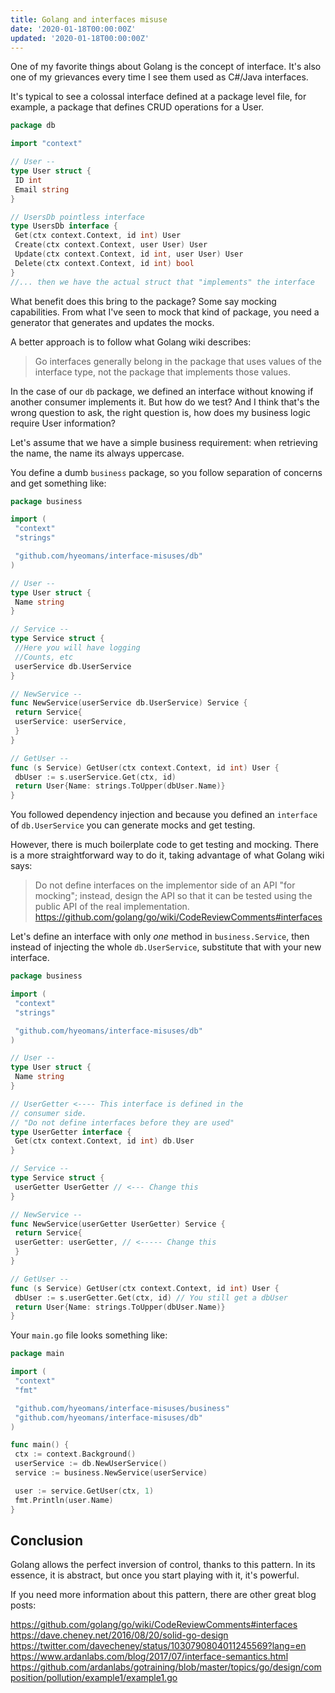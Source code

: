 ```yaml
---
title: Golang and interfaces misuse
date: '2020-01-18T00:00:00Z'
updated: '2020-01-18T00:00:00Z'
---
```


One of my favorite things about Golang is the concept of interface. It's also one of my grievances every time I see them used as C#/Java interfaces.

It's typical to see a colossal interface defined at a package level file, for example, a package that defines CRUD operations for a User.

```go
package db

import "context"

// User --
type User struct {
 ID int
 Email string
}

// UsersDb pointless interface
type UsersDb interface {
 Get(ctx context.Context, id int) User
 Create(ctx context.Context, user User) User
 Update(ctx context.Context, id int, user User) User
 Delete(ctx context.Context, id int) bool
}
//... then we have the actual struct that "implements" the interface
```

What benefit does this bring to the package? Some say mocking capabilities. From what I've seen to mock that kind of package, you need a generator that generates and updates the mocks.

A better approach is to follow what Golang wiki describes:

> Go interfaces generally belong in the package that uses values of the interface type, not the package that implements those values.

In the case of our `db` package, we defined an interface without knowing if another consumer implements it. But how do we test? And I think that's the wrong question to ask, the right question is, how does my business logic require User information?

Let's assume that we have a simple business requirement: when retrieving the name, the name its always uppercase.

You define a dumb `business` package, so you follow separation of concerns and get something like:

```go
package business

import (
 "context"
 "strings"

 "github.com/hyeomans/interface-misuses/db"
)

// User --
type User struct {
 Name string
}

// Service --
type Service struct {
 //Here you will have logging
 //Counts, etc
 userService db.UserService
}

// NewService --
func NewService(userService db.UserService) Service {
 return Service{
 userService: userService,
 }
}

// GetUser --
func (s Service) GetUser(ctx context.Context, id int) User {
 dbUser := s.userService.Get(ctx, id)
 return User{Name: strings.ToUpper(dbUser.Name)}
}
```

You followed dependency injection and because you defined an `interface` of `db.UserService` you can generate mocks and get testing.

However, there is much boilerplate code to get testing and mocking. There is a more straightforward way to do it, taking advantage of what Golang wiki says:

> Do not define interfaces on the implementor side of an API "for mocking"; instead, design the API so that it can be tested using the public API of the real implementation.
https://github.com/golang/go/wiki/CodeReviewComments#interfaces

Let's define an interface with only *one* method in `business.Service`, then instead of injecting the whole `db.UserService`, substitute that with your new interface.

```go
package business

import (
 "context"
 "strings"

 "github.com/hyeomans/interface-misuses/db"
)

// User --
type User struct {
 Name string
}

// UserGetter <---- This interface is defined in the
// consumer side.
// "Do not define interfaces before they are used"
type UserGetter interface {
 Get(ctx context.Context, id int) db.User
}

// Service --
type Service struct {
 userGetter UserGetter // <--- Change this
}

// NewService --
func NewService(userGetter UserGetter) Service {
 return Service{
 userGetter: userGetter, // <----- Change this
 }
}

// GetUser --
func (s Service) GetUser(ctx context.Context, id int) User {
 dbUser := s.userGetter.Get(ctx, id) // You still get a dbUser
 return User{Name: strings.ToUpper(dbUser.Name)}
}
```

Your `main.go` file looks something like:

```go
package main

import (
 "context"
 "fmt"

 "github.com/hyeomans/interface-misuses/business"
 "github.com/hyeomans/interface-misuses/db"
)

func main() {
 ctx := context.Background()
 userService := db.NewUserService()
 service := business.NewService(userService)

 user := service.GetUser(ctx, 1)
 fmt.Println(user.Name)
}
```

## Conclusion

Golang allows the perfect inversion of control, thanks to this pattern. In its essence, it is abstract, but once you start playing with it, it's powerful.

If you need more information about this pattern, there are other great blog posts:

https://github.com/golang/go/wiki/CodeReviewComments#interfaces
https://dave.cheney.net/2016/08/20/solid-go-design
https://twitter.com/davecheney/status/1030790804011245569?lang=en
https://www.ardanlabs.com/blog/2017/07/interface-semantics.html
https://github.com/ardanlabs/gotraining/blob/master/topics/go/design/composition/pollution/example1/example1.go